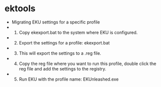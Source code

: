 # ektools
- Migrating EKU settings for a specific profile
- 1. Copy ekexport.bat to the system where EKU is configured.
- 2. Export the settings for a profile: ekexport.bat <profile>
- 3. This will export the settings to a <profile>.reg file.
- 4. Copy the reg file where you want to run this profile, double click the reg file and add the settings to the registry.
- 5. Run EKU with the profile name: EKUnleashed.exe <profile>

